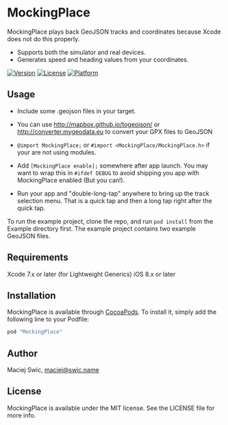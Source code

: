 # MockingPlace

MockingPlace plays back GeoJSON tracks and coordinates because Xcode does not do this properly.

* Supports both the simulator and real devices.
* Generates speed and heading values from your coordinates.

[![Version](https://img.shields.io/cocoapods/v/MockingPlace.svg?style=flat)](http://cocoapods.org/pods/MockingPlace)
[![License](https://img.shields.io/cocoapods/l/MockingPlace.svg?style=flat)](http://cocoapods.org/pods/MockingPlace)
[![Platform](https://img.shields.io/cocoapods/p/MockingPlace.svg?style=flat)](http://cocoapods.org/pods/MockingPlace)

## Usage

* Include some .geojson files in your target.

* You can use http://mapbox.github.io/togeojson/ or http://converter.mygeodata.eu to convert your GPX files to GeoJSON

* `@import MockingPlace;` or `#import <MockingPlace/MockingPlace.h>` if your are not using modules.

* Add `[MockingPlace enable];` somewhere after app launch. You may want to wrap this in `#ifdef DEBUG` to avoid shipping you app with MockingPlace enabled (But you can!).

* Run your app and "double-long-tap" anywhere to bring up the track selection menu. That is a quick tap and then a long tap right after the quick tap.

To run the example project, clone the repo, and run `pod install` from the Example directory first. The example project contains two example GeoJSON files.

## Requirements

Xcode 7.x or later (for Lightweight Generics)
iOS 8.x or later

## Installation

MockingPlace is available through [CocoaPods](http://cocoapods.org). To install
it, simply add the following line to your Podfile:

```ruby
pod "MockingPlace"
```

## Author

Maciej Swic, maciej@swic.name

## License

MockingPlace is available under the MIT license. See the LICENSE file for more info.
